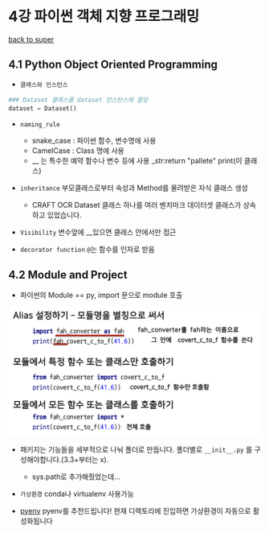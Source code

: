 # 4강 파이썬 객체 지향 프로그래밍

[back to super](https://github.com/jinmang2/BoostCamp_AI_Tech_2/tree/main/u-stage/python_basic)

## 4.1 Python Object Oriented Programming
- `클래스와 인스턴스`
```python
### Dataset 클래스를 dataset 인스턴스에 할당
dataset = Dataset()
```
- `naming_rule`
  - snake_case : 파이썬 함수, 변수명에 사용
  - CamelCase : Class 명에 사용
  - __ 는 특수한 예약 함수나 변수 등에 사용 __str_:return "pallete" print(이 클래스)

- `inheritance` 부모클래스로부터 속성과 Method를 물려받은 자식 클래스 생성
    - CRAFT OCR Dataset 클래스 하나를 여러 벤치마크 데이터셋 클래스가 상속하고 있었습니다.

- `Visibility` 변수앞에 __있으면 클래스 안에서만 접근

- `decorator function` `@`는 함수를 인자로 받음

## 4.2 Module and Project
- 파이썬의 Module == py, import 문으로 module 호출

![img](../../../assets/img/u-stage/import_module.PNG)

- 패키지는 기능들을 세부적으로 나눠 폴더로 만듭니다. 폴더별로 `__init__.py` 를 구성해야합니다.(3.3+부터는 x).
    - sys.path로 추가해줬었는데...

- `가상환경` conda나 virtualenv 사용가능

- [pyenv](https://lhy.kr/configuring-the-python-development-environment-with-pyenv-and-virtualenv) pyenv를 추천드립니다! 현재 디렉토리에 진입하면 가상환경이 자동으로 활성화됩니다

